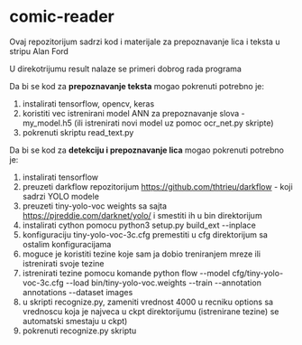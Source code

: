 # comic-reader

Ovaj repozitorijum sadrzi kod i materijale za prepoznavanje lica i teksta u stripu Alan Ford

U direkotrijumu result nalaze se primeri dobrog rada programa

Da bi se kod za **prepoznavanje teksta** mogao pokrenuti potrebno je:
1) instalirati tensorflow, opencv, keras
2) koristiti vec istrenirani model ANN za prepoznavanje slova - my_model.h5 (ili istrenirati novi model uz pomoc ocr_net.py skripte)
3) pokrenuti skriptu read_text.py


Da bi se kod za **detekciju i prepoznavanje lica** mogao pokrenuti potrebno je:
1) instalirati tensorflow 
2) preuzeti darkflow repozitorijum https://github.com/thtrieu/darkflow - koji sadrzi YOLO modele 
3) preuzeti tiny-yolo-voc weights sa sajta https://pjreddie.com/darknet/yolo/ i smestiti ih u bin direktorijum
4) instalirati cython pomocu python3 setup.py build_ext --inplace
5) konfiguraciju tiny-yolo-voc-3c.cfg premestiti u cfg direktorijum sa ostalim konfiguracijama
6) moguce je koristiti tezine koje sam ja dobio treniranjem mreze ili istrenirati svoje tezine
7) istrenirati tezine pomocu komande python flow --model cfg/tiny-yolo-voc-3c.cfg --load bin/tiny-yolo-voc.weights --train --annotation annotations --dataset images 
8) u skripti recognize.py, zameniti vrednost 4000 u recniku options sa vrednoscu koja je najveca u ckpt direktorijumu (istrenirane tezine) se automatski smestaju u ckpt)
8) pokrenuti recognize.py skriptu
